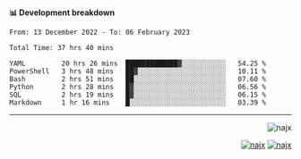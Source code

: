 <b>📊 Development breakdown</b>
<!--START_SECTION:waka-->

```text
From: 13 December 2022 - To: 06 February 2023

Total Time: 37 hrs 40 mins

YAML         20 hrs 26 mins  █████████████▓░░░░░░░░░░░   54.25 %
PowerShell   3 hrs 48 mins   ██▓░░░░░░░░░░░░░░░░░░░░░░   10.11 %
Bash         2 hrs 51 mins   ██░░░░░░░░░░░░░░░░░░░░░░░   07.60 %
Python       2 hrs 28 mins   █▓░░░░░░░░░░░░░░░░░░░░░░░   06.56 %
SQL          2 hrs 19 mins   █▓░░░░░░░░░░░░░░░░░░░░░░░   06.15 %
Markdown     1 hr 16 mins    █░░░░░░░░░░░░░░░░░░░░░░░░   03.39 %
```

<!--END_SECTION:waka-->
-----
<p align="right">
  <img src="https://komarev.com/ghpvc/?username=najx&label=GitHub%20Profile%20Views&color=yellow&style=flat" alt="najx" />
</p align="center">
<p align="right">
  <a href="https://www.linkedin.com/in/abdx"><img src="https://img.shields.io/badge/LinkedIn--_.svg?style=social&logo=linkedin" alt="najx"></a>
  <a href="https://stackoverflow.com/users/19588110/najim-abdelmoula"><img src="https://img.shields.io/badge/Stack Overflow--_.svg?style=social&logo=stackoverflow" alt="najx"></a>
</p align="center">
